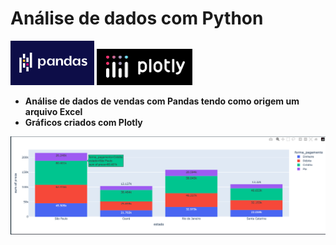 # Análise de dados com Python

[![Pandas logo](./assets/pandas.png "click to website")](https://pandas.pydata.org/)
[![Plotly logo](./assets/plotly.png "click to website")](https://plotly.com/)

- **Análise de dados de vendas com Pandas tendo como origem um arquivo Excel**
- **Gráficos criados com Plotly**

![Histograma](./assets/histogram.png)